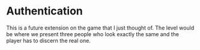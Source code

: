 # Authentication

This is a future extension on the game that I just thought of. The level would be where we present three people who look exactly the same and the player has to discern the real one.